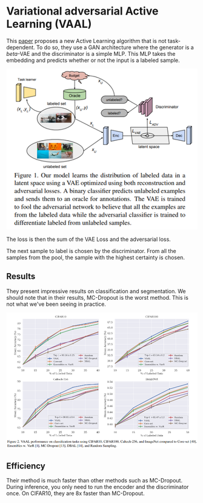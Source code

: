 # Variational adversarial Active Learning (VAAL)

This [paper](https://arxiv.org/abs/1904.00370) proposes a new Active Learning algorithm that is not task-dependent. 
To do so, they use a GAN architecture where the generator is a *beta*-VAE and the discriminator is a simple MLP. This MLP takes the embedding and predicts whether or not the input is a labeled sample.

![](../images/vaal/fig1.png)

The loss is then the sum of the VAE Loss and the adversarial loss. 

The next sample to label is chosen by the discriminator. From all the samples from the pool, the sample with the highest certainty is chosen. 


## Results

They present impressive results on classification and segmentation. We should note that in their results, MC-Dropout is the worst method. This is not what we've been seeing in practice. 

![](../images/vaal/fig2.png)


## Efficiency

Their method is much faster than other methods such as MC-Dropout. During inference, you only need to run the encoder and the discriminator once. On CIFAR10, they are 8x faster than MC-Dropout.